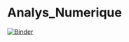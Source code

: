 # Analys_Numerique
[![Binder](https://mybinder.org/badge_logo.svg)](https://mybinder.org/v2/gh/https%3A%2F%2Fmybinder.org%2Fv2%2Fgh%2FYazidiNourhene%2FAnalys_Numerique/main?filepath=TP1_E.ipynb)
